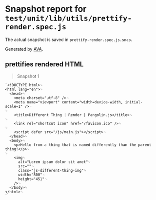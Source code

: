 # Snapshot report for `test/unit/lib/utils/prettify-render.spec.js`

The actual snapshot is saved in `prettify-render.spec.js.snap`.

Generated by [AVA](https://ava.li).

## prettifies rendered HTML

> Snapshot 1

    `<!DOCTYPE html>␊
    <html lang="en">␊
      <head>␊
        <meta charset="utf-8" />␊
        <meta name="viewport" content="width=device-width, initial-scale=1" />␊
    ␊
        <title>Different Thing | Render | Pangolin.js</title>␊
    ␊
        <link rel="shortcut icon" href="/favicon.ico" />␊
    ␊
        <script defer src="/js/main.js"></script>␊
      </head>␊
      <body>␊
        <p>Hello from a thing that is named differently than the parent thing!</p>␊
    ␊
        <img␊
          alt="Lorem ipsum dolor sit amet"␊
          src=""␊
          class="js-different-thing-img"␊
          width="800"␊
          height="451"␊
        />␊
      </body>␊
    </html>␊
    `
